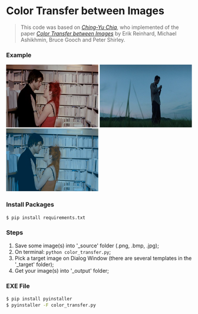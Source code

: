 Color Transfer between Images
======
> This code was based on [*Ching-Yu Chia*]('https://github.com/chia56028/Color-Transfer-between-Images), who implemented of the paper [*Color Transfer between Images*](https://www.cs.tau.ac.il/~turkel/imagepapers/ColorTransfer.pdf) by Erik Reinhard, Michael Ashikhmin, Bruce Gooch and Peter Shirley.

### Example
<p float="left">
    <img src="https://github.com/alissonpina/color_transfer/blob/main/_source/eternal_sunshine_of_spotless_mind.png?raw=true" width="250" height="170" title="Source">
    <img src="https://github.com/alissonpina/color_transfer/blob/main/_target/minari.png?raw=true" width="250" height="170" title="Target">
    <img src="https://github.com/alissonpina/color_transfer/blob/main/_output/eternal_sunshine_of_spotless_mind.png" width="250" height="170" title="Output">
</p>

### Install Packages
```bash
$ pip install requirements.txt
```

### Steps
1. Save some image(s) into '_source' folder (.png, .bmp, .jpg);
2. On terminal: ```python color_transfer.py```;
3. Pick a target image on Dialog Window (there are several templates in the '_target' folder);
4. Get your image(s) into '_output' folder;

### EXE File
```bash
$ pip install pyinstaller
$ pyinstaller -F color_transfer.py
```
